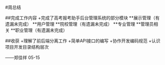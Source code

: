 #周总结

##完成工作内容
+完成了高考报考助手后台管理系统的部分模块
	**展示管理（有遗漏未完成）
	**用户管理
	**院校管理（有遗漏未完成）
	**专业管理
	**管理员相关
	**职业管理（有遗漏未完成）

##收获
+理解了前后端分离工作
+简单API接口的编写
+协作开发编码规范
+认识项目开发目录结构层次



——郑佳祥 05-15